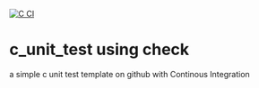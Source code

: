 [![C CI](https://github.com/biojimc/c_unit_test_using_check/actions/workflows/c-cpp.yml/badge.svg)](https://github.com/biojimc/c_unit_test_using_check/actions/workflows/c-cpp.yml)

# c_unit_test using check
a simple c unit test template on github with Continous Integration
